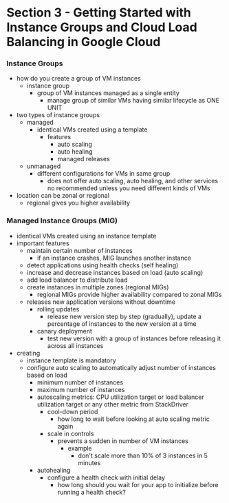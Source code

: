# Section 3 - Getting Started with Instance Groups and Cloud Load Balancing in Google Cloud

### Instance Groups

- how do you create a group of VM instances
  - instance group
    - group of VM instances managed as a single entity
      - manage group of similar VMs having similar lifecycle as ONE UNIT
- two types of instance groups
  - managed
    - identical VMs created using a template
      - features
        - auto scaling
        - auto healing
        - managed releases
  - unmanaged
    - different configurations for VMs in same group
      - does not offer auto scaling, auto healing, and other services
        no recommended unless you need different kinds of VMs
- location can be zonal or regional
  - regional gives you higher availability

### Managed Instance Groups (MIG)

- identical VMs created using an instance template
- important features
  - maintain certain number of instances
    - if an instance crashes, MIG launches another instance
  - detect applications using health checks (self healing)
  - increase and decrease instances based on load (auto scaling)
  - add load balancer to distribute load
  - create instances in multiple zones (regional MIGs)
    - regional MIGs provide higher availability compared to zonal MIGs
  - releases new application versions without downtime
    - rolling updates
      - release new version step by step (gradually), update a percentage of instances to the new version at a time
    - canary deployment
      - test new version with a group of instances before releasing it across all instances
- creating
  - instance template is mandatory
  - configure auto scaling to automatically adjust number of instances based on load
    - minimum number of instances
    - maximum number of instances
    - autoscaling metrics: CPU utilization target or load balancer utilization target or any other metric from StackDriver
      - cool-down period
        - how long to wait before looking at auto scaling metric again
      - scale in controls
        - prevents a sudden in number of VM instances
          - example
            - don't scale more than 10% of 3 instances in 5 minutes
    - autohealing
      - configure a health check with initial delay
        - how long should you wait for your app to initialize before running a health check?
